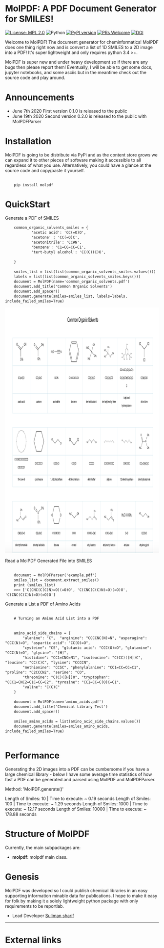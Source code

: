 MolPDF: A PDF Document Generator for SMILES!
============================================

[![License: MPL 2.0](https://img.shields.io/badge/License-MPL%202.0-brightgreen.svg)](https://opensource.org/licenses/MPL-2.0)
![Python](https://img.shields.io/badge/python-3.6-blue.svg)
[![PyPI version](https://badge.fury.io/py/molpdf.svg)](https://badge.fury.io/py/molpdf)
[![PRs Welcome](https://img.shields.io/badge/PRs-welcome-brightgreen.svg?style=flat-square)](http://makeapullrequest.com)
[![DOI](https://zenodo.org/badge/256060429.svg)](https://zenodo.org/badge/latestdoi/256060429)


Welcome to MolPDF! The document generator for cheminformatics! MolPDF does one thing right now and is convert a list of 1D 
SMILES to a 2D image into a PDF! It's super lightweight and only requires python 3.4 >+. 

MolPDF is super new and under heavy development so if there are any bugs then please report them! Eventually, I will be able 
to get some docs, jupyter notebooks, and some asciis but in the meantime check out the source code and play around. 

Announcements
=============

-   June 7th 2020 First version 0.1.0 is released to the public
-   June 19th 2020 Second version 0.2.0 is released to the public with MolPDFParser

Installation 
============

MolPDF is going to be distribute via PyPi and as the content store grows we can expand it to other pieces of software
making it accessible to all regardless of what you use. Alternatively, you could have a glance at the source code and copy/paste
it yourself.

```

    pip install molpdf

```

QuickStart
==========

Generate a PDF of SMILES

```
    common_organic_solvents_smiles = {
            'acetic acid': 'CC(=O)O',
            'acetone' : 'CC(=O)C',
            'acetonitrile': 'CC#N',
            'benzene': 'C1=CC=CC=C1',
            'tert-butyl alcohol': 'CC(C)(C)O',
        
    }
    
    smiles_list = list(list(common_organic_solvents_smiles.values()))
    labels = list(list(common_organic_solvents_smiles.keys()))
    document = MolPDF(name='common_organic_solvents.pdf')
    document.add_title('Common Organic Solvents')
    document.add_spacer()
    document.generate(smiles=smiles_list, labels=labels, include_failed_smiles=True)

```

<p align="center">
  <img width="800" height="800" src="images/example_common_organic_solvents.png">
</p>

Read a MolPDF Generated File into SMILES

```

    document = MolPDFParser('example.pdf')
    smiles_list = document.extract_smiles()
    print (smiles_list)
    >>> ['C(CNC(C(C)N)=O)(=O)O', 'C(CNC(C(C)N)=O)(=O)O', 'C(CNC(C(C)N)=O)(=O)O']

```


Generate a List a PDF of Amino Acids

```

    # Turning an Amino Acid List into a PDF
    

    amino_acid_side_chains = {
        "alanine": "C",  "arginine": "CCCCNC(N)=N", "asparagine": "CCC(N)=O", "aspartic acid": "CC(O)=O",
        "cysteine": "CS", "glutamic acid": "CCC(O)=O", "glutamine": "CCC(N)=O", "glycine": "[H]",
        "histidine": "CC1=CNC=N1", "isoleucine": "C(CC)([H])C", "leucine": "CC(C)C", "lysine": "CCCCN",
        "methionine": "CCSC", "phenylalanine": "CC1=CC=CC=C1", "proline": "C2CCCN2", "serine": "CO",
        "threonine": "C(C)([H])O", "tryptophan": "CCC1=CNC2=C1C=CC=C2", "tyrosine": "CC1=CC=C(O)C=C1",
        "valine": "C(C)C"
    }

    document = MolPDF(name='amino_acids.pdf')
    document.add_title('Chemical Library Test')
    document.add_spacer()

    smiles_amino_acids = list(amino_acid_side_chains.values())
    document.generate(smiles=smiles_amino_acids, include_failed_smiles=True)
    
```

Performance
===========

Generating the 2D images into a PDF can be cumbersome if you have a large chemical library - below 
I have some average time statistics of how fast a PDF can be generated and parsed using MolPDF and MolPDFParser.


Method: 'MolPDF.generate()'

Length of Smiles: 10 | Time to execute: ~ 0.19 seconds
Length of Smiles: 100 | Time to execute: ~ 1.29 seconds
Length of Smiles: 1000 | Time to execute: ~ 12.17 seconds
Length of Smiles: 10000 | Time to execute: ~ 178.88 seconds


Structure of MolPDF
=======================

Currently, the main subpackages are:

- **molpdf**: molpdf main class. 


Genesis
=======

MolPDF was developed so I could publish chemical libraries in an easy supporting information minable data for publications. 
I hope to make it easy for folk by making it a solely lightweight python package with only requirements to be reportlab. 

- Lead Developer [Suliman sharif](http://sulstice.github.io/)

* * * * *

External links
==============


